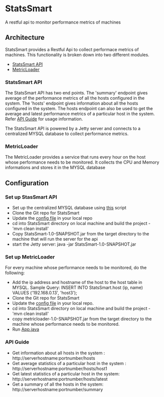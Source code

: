 # StatsSmart
A restful api to monitor performance metrics of machines

## Architecture
StatsSmart provides a Restful Api to collect performace metrics of machines. This functionality is broken down into two different modules.

- [StatsSmart API](#statssmart-api)
- [MetricLoader](#metricloader)

### StatsSmart API ###
The StatsSmart API has two end points. The 'summary' endpoint gives average of the performance metrics of all the hosts configured in the system. The 'hosts' endpoint gives information about all the hosts configured in the system. The hosts endpoint can also be used to get the average and latest performance metrics of a particular host in the system. Refer [API Guide](#api-guide) for usage information.

The StatsSmart API is powered by a Jetty server and connects to a centralized MYSQL database to collect performance metrics.

### MetricLoader ###
The MetricLoader provides a service that runs every hour on the host whose performance needs to be monitored. It collects the CPU and Memory informations and stores it in the MYSQL database

## Configuration ##

### Set up StasSmart API ###
- Set up the centralized MYSQL database using [this](https://github.com/venisa/StatsSmart/blob/master/src/main/scripts/query.sql) script
- Clone the Git repo for StatsSmart
- Update the [config file](https://github.com/venisa/StatsSmart/blob/master/src/main/resources/config.properties) in your local repo 
- cd into StatsSmart directory on local machine and build the project - 'mvn clean install'
- Copy StatsSmart-1.0-SNAPSHOT.jar from the target directory to the machine that will run the server for the api
- start the Jetty server: java -jar StatsSmart-1.0-SNAPSHOT.jar

### Set up MetricLoader ###
For every machine whose performance needs to be monitored, do the following:

- Add the ip address and hostname of the host to the host table in MYSQL. Sample Query: INSERT INTO StatsSmart.host (ip, name) VALUES ('192.168.0.13', 'host3');
- Clone the Git repo for StatsSmart
- Update the [config file](https://github.com/venisa/MetricLoader/blob/master/src/main/resources/config.properties) in your local repo. 
- cd into StatsSmart directory on local machine and build the project - 'mvn clean install'
- copy metricloader-1.0-SNAPSHOT.jar from the target directory to the machine whose performance needs to be monitored.
- Run [App.java](https://github.com/venisa/MetricLoader/blob/master/src/main/java/com/monitoring/application/App.java)

### API Guide ###
- Get information about all hosts in the system : http://serverhostname:portnumber/hosts
- Get average statistics of a particular host in the system : http://serverhostname:portnumber/hosts/host1
- Get latest statistics of a particular host in the system: http://serverhostname:portnumber/hosts/latest
- Get a summary of all the hosts in the system: http://serverhostname:portnumber/summary



